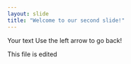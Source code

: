 ```yaml
---
layout: slide
title: "Welcome to our second slide!"
---
```

Your text
Use the left arrow to go back!


This file is edited
